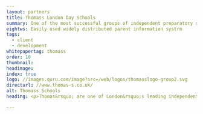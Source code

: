 ```yaml
---
layout: partners
title: Thomass London Day Schools
summary: One of the most successful groups of independent preparatory schools in London needed a parent communications solution.
eightws: Easily used widely distributed parent information systrm
tags:
  - client
  - development
whitepapertag: thomass
order: 10
thumbnail:
headimage:
index: true
logo: //images.quru.com/image?src=/web/logos/thomasslogo-group2.svg
directurl: //www.thomas-s.co.uk/
alt: Thomass Schools
heading: <p>Thomas&rsquo; are one of London&rsquo;s leading independent preparatory school groups with schools in Battersea, Clapham, Fulham and Kensington with a growing kindergarden. With ever increasing demand on the best school places for children keeping the schools and their teachers busy, parents really want to know what is going on in the simplest, quickest way.</p><p>Following the demise of their old parent communications system (which would not have coped with today&rsquo;s requirement), Thomas&rsquo;s did a study of available solutions before deciding that a new solution from Quru would best fulfil their needs.</p>

---
```



